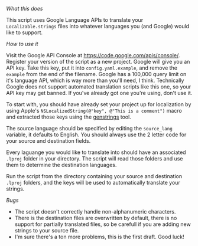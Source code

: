 _What this does_

This script uses Google Language APIs to translate your `Localizable.strings` files into whatever languages you (and Google) would like to support. 

_How to use it_

Visit the Google API Console at https://code.google.com/apis/console/. Register your version of the script as a new project. Google will give you an API key. Take this key, put it into `config.yaml.example`, and remove the `example` from the end of the filename. Google has a 100,000 query limit on it's language API, which is way more than you'll need, I think. Technically Google does not support automated translation scripts like this one, so your API key may get banned. If you've already got one you're using, don't use it.

To start with, you should have already set your project up for localization by using Apple's `NSLocalizedString(@"key", @"This is a comment")` macro and extracted those keys using the [genstrings][1] tool.

The source language should be specified by editing the `source_lang` variable, it defaults to English. You should always use the 2 letter code for your source and destination fields.

Every laguange you would like to translate into should have an associated `.lproj` folder in your directory. The script will read those folders and use them to determine the destination languages.

Run the script from the directory containing your source and destination `.lproj` folders, and the keys will be used to automatically translate your strings.

_Bugs_

 * The script doesn't correctly handle non-alphanumeric characters.
 * There is the destination files are overwritten by default, there is no support for partially translated files, so be carefull if you are adding new strings to your source file.
 * I'm sure there's a ton more problems, this is the first draft. Good luck!



[1]: http://developer.apple.com/library/ios/#documentation/Cocoa/Conceptual/LoadingResources/Strings/Strings.html%23//apple_ref/doc/uid/10000051i-CH6-SW5